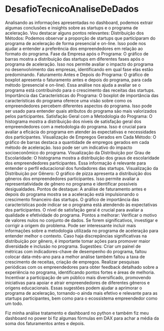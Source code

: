 # DesafioTecnicoAnaliseDeDados

Analisando as informações apresentadas no dashboard, podemos extrair algumas conclusões e insights sobre as startups e o programa de aceleração. Vou destacar alguns pontos relevantes:
		Distribuição dos Métodos: Podemos observar a proporção de startups que participaram do programa de aceleração de forma presencial e on-line. Isso pode nos ajudar a entender a preferência dos empreendedores em relação ao formato do programa.
 		Fase da Empresa após o Programa: O gráfico de barras mostra a distribuição das startups em diferentes fases após o programa de aceleração. Isso nos permite avaliar o impacto do programa no desenvolvimento das empresas, identificando em qual fase elas estão predominando.
		Faturamento Antes e Depois do Programa: O gráfico de boxplot apresenta o faturamento antes e depois do programa, para cada método (presencial e on-line). Essa análise nos ajuda a avaliar se o programa está contribuindo para o crescimento das receitas das startups.
 		Importância das Características do Programa: O boxplot de importância das características do programa oferece uma visão sobre como os empreendedores percebem diferentes aspectos do programa. Isso pode ser usado para entender quais atributos do programa são mais valorizados pelos participantes.
		Satisfação Geral com a Metodologia do Programa: O histograma mostra a distribuição dos níveis de satisfação geral dos empreendedores com a metodologia do programa. Isso é crucial para avaliar a eficácia do programa em atender às expectativas e necessidades dos participantes.
 		Visualização de Empregos Gerados em Cada Método: O gráfico de barras destaca a quantidade de empregos gerados em cada método de aceleração. Isso pode ser um indicativo do impacto socioeconômico do programa.
 		Visualização da Distribuição por Grau de Escolaridade: O histograma mostra a distribuição dos graus de escolaridade dos empreendedores participantes. Essa informação é relevante para entender o perfil educacional dos fundadores das startups.
 		Visualização da Distribuição por Gênero: O gráfico de pizza apresenta a distribuição dos gêneros dos empreendedores participantes. Isso permite avaliar a representatividade de gênero no programa e identificar possíveis desigualdades.
Pontos de destaque:
A análise de faturamento antes e depois do programa mostra se a aceleração está impulsionando o crescimento financeiro das startups.
 O gráfico de importância das características pode indicar se o programa está atendendo às expectativas dos participantes.
 O nível de satisfação geral é crucial para avaliar a qualidade e efetividade do programa.
Pontos a melhorar:
 Verificar o motivo de valores nulos no conjunto de dados. Se forem significativos, investigar e corrigir a origem do problema.
 Pode ser interessante incluir mais informações sobre a metodologia utilizada no programa de aceleração para entender melhor o contexto.
 Caso haja discrepâncias significativas na distribuição por gênero, é importante tomar ações para promover maior diversidade e inclusão no programa.
Sugestões:
 Criar um painel de métricas com indicadores-chave de desempenho do programa, faltou colocar data-mês-ano para a melhor análise também faltou a taxa de crescimento de receitas, criação de empregos.
Realizar pesquisas periódicas com os empreendedores para obter feedback detalhado sobre a experiência no programa, identificando pontos fortes e áreas de melhoria.
 Incentivar a participação de um público mais diversificado, promovendo iniciativas para apoiar e atrair empreendedores de diferentes gêneros e origens educacionais.
Essas sugestões podem ajudar a aprimorar o programa de aceleração, tornando-o ainda mais efetivo e relevante para as startups participantes, bem como para o ecossistema empreendedor como um todo.

Fiz minha análise tratamento e dashboard no python e também fiz meu dashboard no power bi fiz algumas fórmulas em DAX para achar a média da soma dos faturamentos antes e depois.

